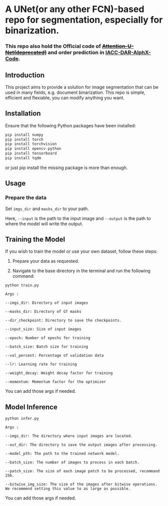 # A UNet(or any other FCN)-based repo for segmentation, especially for binarization.

### This repo also hold the Official code of ~~[Attention-U-Net(deprecated)](https://github.com/ssocean/Attention-U-Net)~~ and order prediction in [IACC-DAR-AlphX-Code](https://github.com/ssocean/AlphX-Code-For-DAR).



## Introduction

This project aims to provide a solution for image segmentation that can be used in many fields, e.g. document binarization. This repo is simple, efficient and flexiable, you can modify anything you want. 

## Installation

Ensure that the following Python packages have been installed:

```python
pip install numpy
pip install torch
pip install torchvision
pip install opencv-python
pip install tensorboard
pip install tqdm
```

or just pip install the missing package is more than enough.

## Usage


### Prepare the data

Set `imgs_dir` and `masks_dir` to your path.

Here, `--input` is the path to the input image and `--output` is the path to where the model will write the output.

## Training the Model

If you wish to train the model or use your own dataset, follow these steps:

1. Prepare your data as requested. 

2. Navigate to the base directory in the terminal and run the following command:

`python train.py`

```
Args :

--imgs_dir: Directory of input images

--masks_dir: Directory of GT masks

--dir_checkpoint: Directory to save the checkpoints.

--input_size: Size of input images

--epoch: Number of epochs for training

--batch_size: Batch size for training

--val_percent: Percentage of validation data

--lr: Learning rate for training

--weight_decay: Weight decay factor for training

--momentum: Momentum factor for the optimizer
```

You can add those args if needed.

## Model Inference

`python infer.py`

```
Args :

--imgs_dir: The directory where input images are located.

--out_dir: The directory to save the output images after processing.

--model_pth: The path to the trained network model.

--batch_size: The number of images to process in each batch.

--patch_size: The size of each image patch to be processed, recommand 256.

--bitwise_img_size: The size of the images after bitwise operations. We recommend setting this value to as large as possible.
```

You can add those args if needed.





